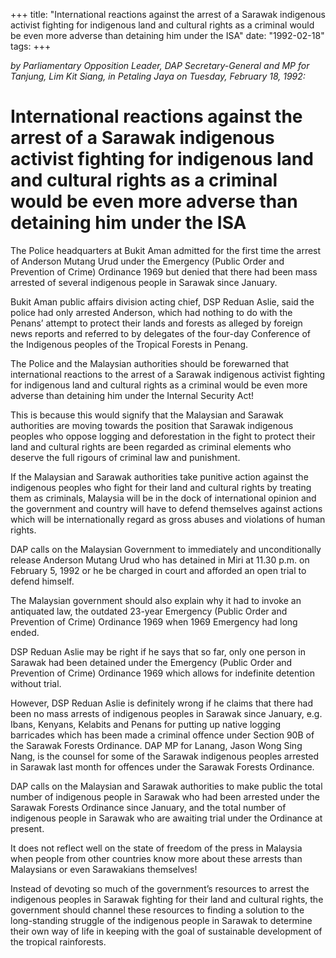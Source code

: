 +++ 
title: "International reactions against the arrest of a Sarawak indigenous activist fighting for indigenous land and cultural rights as a criminal would be even more adverse than detaining him under the ISA"
date: "1992-02-18"
tags:
+++

_by Parliamentary Opposition Leader, DAP Secretary-General and MP for Tanjung, Lim Kit Siang, in Petaling Jaya on Tuesday, February 18, 1992:_

# International reactions against the arrest of a Sarawak indigenous activist fighting for indigenous land and cultural rights as a criminal would be even more adverse than detaining him under the ISA

The Police headquarters at Bukit Aman admitted for the first time the arrest of Anderson Mutang Urud under the Emergency (Public Order and Prevention of Crime) Ordinance 1969 but denied that there had been mass arrested of several indigenous people in Sarawak since January.</u>

Bukit Aman public affairs division acting chief, DSP Reduan Aslie, said the police had only arrested Anderson, which had nothing to do with the Penans’ attempt to protect their lands and forests as alleged by foreign news reports and referred to by delegates of the four-day Conference of the Indigenous peoples of the Tropical Forests in Penang.

The Police and the Malaysian authorities should be forewarned that international reactions to the arrest of a Sarawak indigenous activist fighting for indigenous land and cultural rights as a criminal would be even more adverse than detaining him under the Internal Security Act!

This is because this would signify that the Malaysian and Sarawak authorities are moving towards the position that Sarawak indigenous peoples who oppose logging and deforestation in the fight to protect their land and cultural rights are been regarded as criminal elements who deserve the full rigours of criminal law and punishment.

If the Malaysian and Sarawak authorities take punitive action against the indigenous peoples who fight for their land and cultural rights by treating them as criminals, Malaysia will be in the dock of international opinion and the government and country will have to defend themselves against actions which will be internationally regard as gross abuses and violations of human rights.

DAP calls on the Malaysian Government to immediately and unconditionally release Anderson Mutang Urud who has detained in Miri at 11.30 p.m. on February 5, 1992 or he be charged in court and afforded an open trial to defend himself.

The Malaysian government should also explain why it had to invoke an antiquated law, the outdated 23-year Emergency (Public Order and Prevention of Crime) Ordinance 1969 when 1969 Emergency had long ended.

DSP Reduan Aslie may be right if he says that so far, only one person in Sarawak had been detained under the Emergency (Public Order and Prevention of Crime) Ordinance 1969 which allows for indefinite detention without trial.

However, DSP Reduan Aslie is definitely wrong if he claims that there had been no mass arrests of indigenous peoples in Sarawak since January, e.g. Ibans, Kenyans, Kelabits and Penans for putting up native logging barricades which has been made a criminal offence under Section 90B of the Sarawak Forests Ordinance. DAP MP for Lanang, Jason Wong Sing Nang, is the counsel for some of the Sarawak indigenous peoples arrested in Sarawak last month for offences under the Sarawak Forests Ordinance.

DAP calls on the Malaysian and Sarawak authorities to make public the total number of indigenous people in Sarawak who had been arrested under the Sarawak Forests Ordinance since January, and the total number of indigenous people in Sarawak who are awaiting trial under the Ordinance at present.

It does not reflect well on the state of freedom of the press in Malaysia when people from other countries know more about these arrests than Malaysians or even Sarawakians themselves!

Instead of devoting so much of the government’s resources to arrest the indigenous peoples in Sarawak fighting for their land and cultural rights, the government should channel these resources to finding a solution to the long-standing struggle of the indigenous people in Sarawak to determine their own way of life in keeping with the goal of sustainable development of the tropical rainforests.
 
